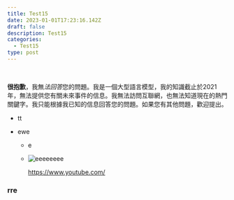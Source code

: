 ```yaml
---
title: Test15
date: 2023-01-01T17:23:16.142Z
draft: false
description: Test15
categories:
  - Test15
type: post
---
```

&nbsp;&nbsp;&nbsp;&nbsp;

**很抱歉**，我無*法回答*您的問題。我是一個大型語言模型，我的知識截止於2021年，無法提供您有關未來事件的信息。我無法訪問互聯網，也無法知道現在的熱門關鍵字。我只能根據我已知的信息回答您的問題。如果您有其他問題，歡迎提出。

* t﻿t
* e﻿we

  * e
  * ![eeeeeeee](/img/截圖-2022-08-03-上午10.20.51.png "test")

    https://www.youtube.com/

### r﻿re